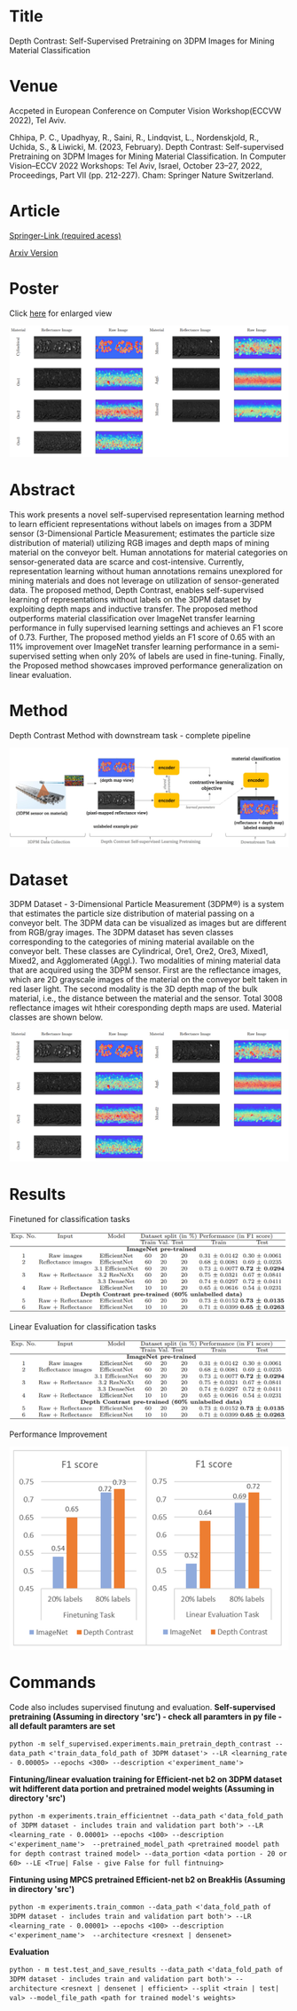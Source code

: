 # Title

Depth Contrast: Self-Supervised Pretraining on 3DPM Images for Mining Material Classification

# Venue

Accpeted in European Conference on Computer Vision Workshop(ECCVW 2022), Tel Aviv.

Chhipa, P. C., Upadhyay, R., Saini, R., Lindqvist, L., Nordenskjold, R., Uchida, S., & Liwicki, M. (2023, February). Depth Contrast: Self-supervised Pretraining on 3DPM Images for Mining Material Classification. In Computer Vision–ECCV 2022 Workshops: Tel Aviv, Israel, October 23–27, 2022, Proceedings, Part VII (pp. 212-227). Cham: Springer Nature Switzerland.

# Article

[Springer-Link (required acess)](https://link.springer.com/chapter/10.1007/978-3-031-25082-8_14)

[Arxiv Version](https://arxiv.org/abs/2210.10633)

# Poster

Click [here](https://drive.google.com/file/d/1Qd0SleWNdOgS4_uQ71duRKcY1ZkY1pGM/view?usp=share_link) for enlarged view
<p align="center">
  <img src="https://github.com/prakashchhipa/Depth-Contrast-Self-Supervised-Method/blob/main/figures/dataset.PNG">
</p>

# Abstract
This work presents a novel self-supervised representation learning method to learn efficient representations without labels on images from a 3DPM sensor (3-Dimensional Particle Measurement; estimates the particle size distribution of material) utilizing RGB images and depth maps of mining material on the conveyor belt. Human annotations for material categories on sensor-generated data are scarce and cost-intensive. Currently, representation learning without human annotations remains unexplored for mining materials and does not leverage on utilization of sensor-generated data. The proposed method, Depth Contrast, enables self-supervised learning of representations without labels on the 3DPM dataset by exploiting depth maps and inductive transfer. The proposed method outperforms material classification over ImageNet transfer learning performance in fully supervised learning settings and achieves an F1 score of 0.73. Further, The proposed method yields an F1 score of 0.65 with an 11% improvement over ImageNet transfer learning performance in a semi-supervised setting when only 20% of labels are used in fine-tuning. Finally, the Proposed method showcases improved performance generalization on linear evaluation.

# Method

Depth Contrast Method with downstream task - complete pipeline

<p align="center">
  <img src="https://github.com/prakashchhipa/Depth-Contrast-Self-Supervised-Method/blob/main/figures/method.PNG">
</p>

# Dataset

3DPM Dataset -  3-Dimensional Particle Measurement (3DPM®) is a system that estimates the particle size distribution of material passing on a conveyor belt. The 3DPM data can be visualized as images but are different from RGB/gray images. The 3DPM dataset has seven classes corresponding to the categories of mining material available on the conveyor belt. These classes are Cylindrical, Ore1, Ore2, Ore3, Mixed1, Mixed2, and Agglomerated (Aggl.). Two modalities of mining material data that are acquired using the 3DPM sensor. First are the reflectance images, which are 2D grayscale images of the material on the conveyor belt taken in red laser light. The second modality is the 3D depth map of the bulk material, i.e., the distance between the material and the sensor. Total 3008 reflectance images wit htheir coresponding depth maps are used. Material classes are shown below.

<p align="center">
  <img src="https://github.com/prakashchhipa/Depth-Contrast-Self-Supervised-Method/blob/main/figures/dataset.PNG">
</p>

# Results

Finetuned for classification tasks
<p align="center">
  <img src="https://github.com/prakashchhipa/Depth-Contrast-Self-Supervised-Method/blob/main/figures/results_ft.PNG">
</p>

Linear Evaluation for classification tasks
<p align="center">
  <img src="https://github.com/prakashchhipa/Depth-Contrast-Self-Supervised-Method/blob/main/figures/results_ft.PNG">
</p>

Performance Improvement
<p align="center">
  <img src="https://github.com/prakashchhipa/Depth-Contrast-Self-Supervised-Method/blob/main/figures/results.PNG">
</p>


# Commands
Code also includes supervised finutung and evaluation.
**Self-supervised pretraining (Assuming in directory 'src') - check all paramters in py file - all default paramters are set** 

```python -m self_supervised.experiments.main_pretrain_depth_contrast --data_path <'train_data_fold_path of 3DPM dataset'> --LR <learning_rate - 0.00005> --epochs <300> --description <'experiment_name'>```


**Fintuning/linear evaluation training for Efficient-net b2 on 3DPM dataset wit hdifferent data portion and pretrained model weights (Assuming in directory 'src')**

```python -m experiments.train_efficientnet --data_path <'data_fold_path of 3DPM dataset - includes train and validation part both'> --LR <learning_rate - 0.00001> --epochs <100> --description <'experiment_name'>  --pretrained_model_path <pretrained moodel path for depth contrast trained model> --data_portion <data portion - 20 or 60> --LE <True| False - give False for full fintnuing>```

**Fintuning using MPCS pretrained Efficient-net b2 on BreakHis (Assuming in directory 'src')**

```python -m experiments.train_common --data_path <'data_fold_path of 3DPM dataset - includes train and validation part both'> --LR <learning_rate - 0.00001> --epochs <100> --description <'experiment_name'>  --architecture <resnext | densenet>```

**Evaluation**

```python - m test.test_and_save_results --data_path <'data_fold_path of 3DPM dataset - includes train and validation part both'> --architecture <resnext | densenet | efficient> --split <train | test| val> --model_file_path <path for trained model's weights>```
